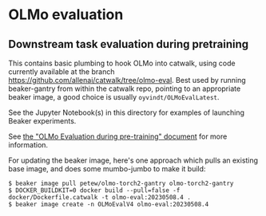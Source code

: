 # OLMo evaluation

## Downstream task evaluation during pretraining

This contains basic plumbing to hook OLMo into catwalk, using code currently 
available at the branch https://github.com/allenai/catwalk/tree/olmo-eval. Best used by running
beaker-gantry from within the catwalk repo, pointing to an appropriate beaker image,
a good choice is usually `oyvindt/OLMoEvalLatest`.

See the Jupyter Notebook(s) in this directory for examples of launching Beaker
experiments.

See [the "OLMo Evaluation during pre-training" document](https://docs.google.com/document/d/1HahVawRR2Nf_J_B5Adsxierp4HK01tV8NR9o6NFUgMo/edit?usp=sharing) 
for more information.

For updating the beaker image, here's one approach which pulls an existing base image, and
does some mumbo-jumbo to make it build:

```commandline
$ beaker image pull petew/olmo-torch2-gantry olmo-torch2-gantry
$ DOCKER_BUILDKIT=0 docker build --pull=false -f docker/Dockerfile.catwalk -t olmo-eval:20230508.4 .
$ beaker image create -n OLMoEvalV4 olmo-eval:20230508.4
```

